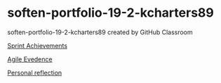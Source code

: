 # soften-portfolio-19-2-kcharters89
soften-portfolio-19-2-kcharters89 created by GitHub Classroom

[Sprint Achievements](soften-portfolio-19-2-kcharters89/Sprint%20Achievements.md)

[Agile Evedence](https://github.com/SoftEnOP/soften-portfolio-19-2-kcharters89/blob/master/Agile%20Evidence.md)

[Personal reflection](https://github.com/SoftEnOP/soften-portfolio-19-2-kcharters89/blob/master/Personal%20Reflection.md)
